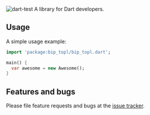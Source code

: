![dart-test](https://github.com/Topl/bip-topl/actions/workflows/dart-test.yml/badge.svg)
A library for Dart developers.

## Usage

A simple usage example:

```dart
import 'package:bip_topl/bip_topl.dart';

main() {
  var awesome = new Awesome();
}
```

## Features and bugs

Please file feature requests and bugs at the [issue tracker][tracker].

[tracker]: http://example.com/issues/replaceme
